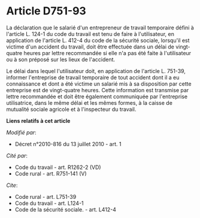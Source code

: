 # Article D751-93

La déclaration que le salarié d'un entrepreneur de travail temporaire défini à l'article L. 124-1 du code du travail est tenu
de faire à l'utilisateur, en application de l'article L. 412-4 du code de la sécurité sociale, lorsqu'il est victime d'un
accident du travail, doit être effectuée dans un délai de vingt-quatre heures par lettre recommandée si elle n'a pas été
faite à l'utilisateur ou à son préposé sur les lieux de l'accident. 

Le délai dans lequel l'utilisateur doit, en application de l'article L. 751-39, informer l'entreprise de travail temporaire
de tout accident dont il a eu connaissance et dont a été victime un salarié mis à sa disposition par cette entreprise est de
vingt-quatre heures. Cette information est transmise par lettre recommandée et doit être également communiquée par
l'entreprise utilisatrice, dans le même délai et les mêmes formes, à la caisse de mutualité sociale agricole et à
l'inspecteur du travail.

**Liens relatifs à cet article**

_Modifié par_:

  - Décret n°2010-816 du 13 juillet 2010 - art. 1

_Cité par_:

  - Code du travail - art. R1262-2 (VD)
  - Code rural - art. R751-141 (V)

_Cite_:

  - Code rural - art. L751-39
  - Code du travail - art. L124-1
  - Code de la sécurité sociale. - art. L412-4
